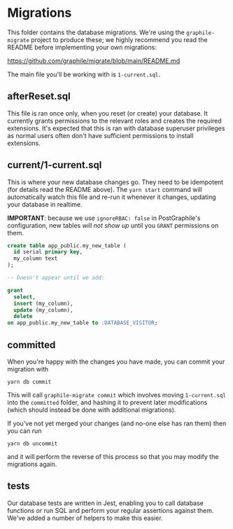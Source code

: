 # Migrations

This folder contains the database migrations. We're using the `graphile-migrate`
project to produce these; we highly recommend you read the README before
implementing your own migrations:

https://github.com/graphile/migrate/blob/main/README.md

The main file you'll be working with is `1-current.sql`.

## afterReset.sql

This file is ran once only, when you reset (or create) your database. It
currently grants permissions to the relevant roles and creates the required
extensions. It's expected that this is ran with database superuser privileges as
normal users often don't have sufficient permissions to install extensions.

## current/1-current.sql

This is where your new database changes go. They need to be idempotent (for
details read the README above). The `yarn start` command will automatically
watch this file and re-run it whenever it changes, updating your database in
realtime.

**IMPORTANT**: because we use `ignoreRBAC: false` in PostGraphile's
configuration, new tables _will not show up_ until you `GRANT` permissions on
them.

```sql
create table app_public.my_new_table (
  id serial primary key,
  my_column text
);

-- Doesn't appear until we add:

grant
  select,
  insert (my_column),
  update (my_column),
  delete
on app_public.my_new_table to :DATABASE_VISITOR;
```

## committed

When you're happy with the changes you have made, you can commit your migration
with

```
yarn db commit
```

This will call `graphile-migrate commit` which involves moving `1-current.sql`
into the `committed` folder, and hashing it to prevent later modifications
(which should instead be done with additional migrations).

If you've not yet merged your changes (and no-one else has ran them) then you
can run

```
yarn db uncommit
```

and it will perform the reverse of this process so that you may modify the
migrations again.

## **tests**

Our database tests are written in Jest, enabling you to call database functions
or run SQL and perform your regular assertions against them. We've added a
number of helpers to make this easier.
